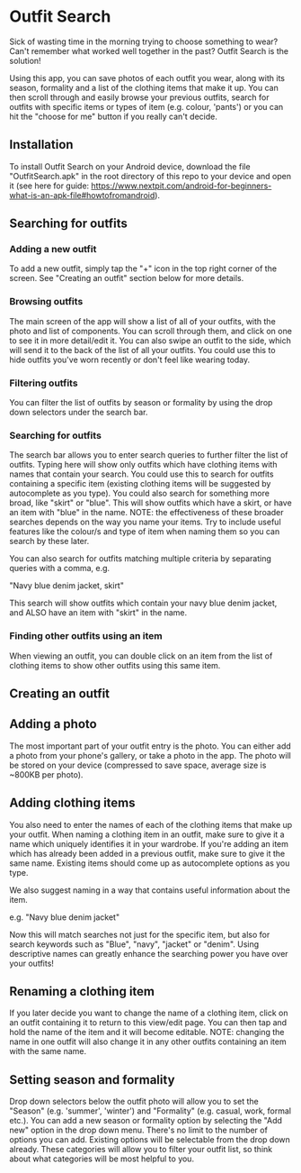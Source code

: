 # Outfit Search
Sick of wasting time in the morning trying to choose something to wear? Can't remember what worked well together in the past? Outfit Search is the solution!

Using this app, you can save photos of each outfit you wear, along with its season, formality and a list of the clothing items that make it up. You can then scroll through and easily browse your previous outfits, search for outfits with specific items or types of item (e.g. colour, 'pants') or you can hit the "choose for me" button if you really can't decide.

## Installation
To install Outfit Search on your Android device, download the file "OutfitSearch.apk" in the root directory of this repo to your device and open it (see here for guide: https://www.nextpit.com/android-for-beginners-what-is-an-apk-file#howtofromandroid).

## Searching for outfits
### Adding a new outfit
To add a new outfit, simply tap the "+" icon in the top right corner of the screen. See "Creating an outfit" section below for more details.

### Browsing outfits
The main screen of the app will show a list of all of your outfits, with the photo and list of components. You can scroll through them, and click on one to see it in more detail/edit it. You can also swipe an outfit to the side, which will send it to the back of the list of all your outfits. You could use this to hide outfits you've worn recently or don't feel like wearing today.

### Filtering outfits
You can filter the list of outfits by season or formality by using the drop down selectors under the search bar.

### Searching for outfits
The search bar allows you to enter search queries to further filter the list of outfits. Typing here will show only outfits which have clothing items with names that contain your search. You could use this to search for outfits containing a specific item (existing clothing items will be suggested by autocomplete as you type). You could also search for something more broad, like "skirt" or "blue". This will show outfits which have a skirt, or have an item with "blue" in the name. NOTE: the effectiveness of these broader searches depends on the way you name your items. Try to include useful features like the colour/s and type of item when naming them so you can search by these later.

You can also search for outfits matching multiple criteria by separating queries with a comma, e.g.

"Navy blue denim jacket, skirt"

This search will show outfits which contain your navy blue denim jacket, and ALSO have an item with "skirt" in the name.

### Finding other outfits using an item
When viewing an outfit, you can double click on an item from the list of clothing items to show other outfits using this same item.

## Creating an outfit
## Adding a photo
The most important part of your outfit entry is the photo. You can either add a photo from your phone's gallery, or take a photo in the app. The photo will be stored on your device (compressed to save space, average size is ~800KB per photo).

## Adding clothing items
You also need to enter the names of each of the clothing items that make up your outfit. When naming a clothing item in an outfit, make sure to give it a name which uniquely identifies it in your wardrobe. If you're adding an item which has already been added in a previous outfit, make sure to give it the same name. Existing items should come up as autocomplete options as you type.

We also suggest naming in a way that contains useful information about the item.

e.g. "Navy blue denim jacket"

Now this will match searches not just for the specific item, but also for search keywords such as "Blue", "navy", "jacket" or "denim". Using descriptive names can greatly enhance the searching power you have over your outfits!

## Renaming a clothing item
If you later decide you want to change the name of a clothing item, click on an outfit containing it to return to this view/edit page. You can then tap and hold the name of the item and it will become editable. NOTE: changing the name in one outfit will also change it in any other outfits containing an item with the same name.

## Setting season and formality
Drop down selectors below the outfit photo will allow you to set the "Season" (e.g. 'summer', 'winter') and "Formality" (e.g. casual, work, formal etc.). You can add a new season or formality option by selecting the "Add new" option in the drop down menu. There's no limit to the number of options you can add. Existing options will be selectable from the drop down already. These categories will allow you to filter your outfit list, so think about what categories will be most helpful to you.  
